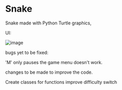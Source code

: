 # Snake

Snake made with Python Turtle graphics, 

UI:

![image](https://user-images.githubusercontent.com/72921816/118122763-f72cbe80-b3fb-11eb-83f5-f1a8bf9fad08.png)


bugs yet to be fixed:

'M' only pauses the game menu doesn't work.

changes to be made to improve the code.

Create classes for functions
improve difficulty switch




































